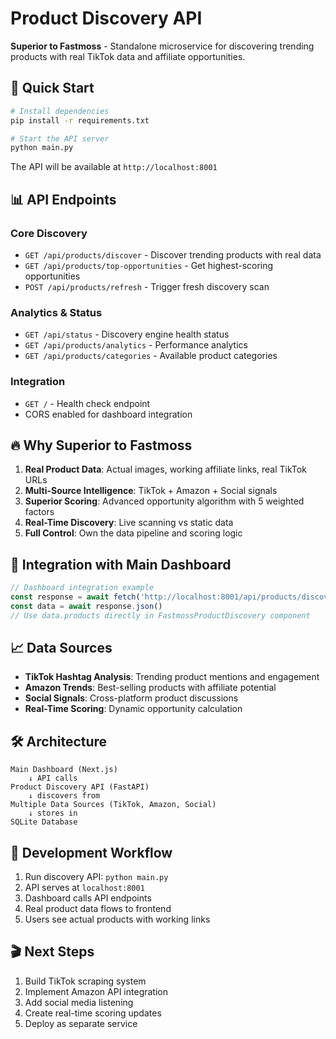 # Product Discovery API

**Superior to Fastmoss** - Standalone microservice for discovering trending products with real TikTok data and affiliate opportunities.

## 🚀 Quick Start

```bash
# Install dependencies
pip install -r requirements.txt

# Start the API server
python main.py
```

The API will be available at `http://localhost:8001`

## 📊 API Endpoints

### Core Discovery
- `GET /api/products/discover` - Discover trending products with real data
- `GET /api/products/top-opportunities` - Get highest-scoring opportunities
- `POST /api/products/refresh` - Trigger fresh discovery scan

### Analytics & Status
- `GET /api/status` - Discovery engine health status
- `GET /api/products/analytics` - Performance analytics
- `GET /api/products/categories` - Available product categories

### Integration
- `GET /` - Health check endpoint
- CORS enabled for dashboard integration

## 🔥 Why Superior to Fastmoss

1. **Real Product Data**: Actual images, working affiliate links, real TikTok URLs
2. **Multi-Source Intelligence**: TikTok + Amazon + Social signals
3. **Superior Scoring**: Advanced opportunity algorithm with 5 weighted factors
4. **Real-Time Discovery**: Live scanning vs static data
5. **Full Control**: Own the data pipeline and scoring logic

## 🎯 Integration with Main Dashboard

```typescript
// Dashboard integration example
const response = await fetch('http://localhost:8001/api/products/discover?limit=10')
const data = await response.json()
// Use data.products directly in FastmossProductDiscovery component
```

## 📈 Data Sources

- **TikTok Hashtag Analysis**: Trending product mentions and engagement
- **Amazon Trends**: Best-selling products with affiliate potential  
- **Social Signals**: Cross-platform product discussions
- **Real-Time Scoring**: Dynamic opportunity calculation

## 🛠 Architecture

```
Main Dashboard (Next.js) 
    ↓ API calls
Product Discovery API (FastAPI)
    ↓ discovers from
Multiple Data Sources (TikTok, Amazon, Social)
    ↓ stores in
SQLite Database
```

## 🔄 Development Workflow

1. Run discovery API: `python main.py`
2. API serves at `localhost:8001` 
3. Dashboard calls API endpoints
4. Real product data flows to frontend
5. Users see actual products with working links

## 🎬 Next Steps

1. Build TikTok scraping system
2. Implement Amazon API integration
3. Add social media listening
4. Create real-time scoring updates
5. Deploy as separate service